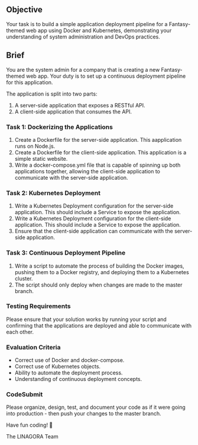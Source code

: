 

## Objective

Your task is to build a simple application deployment pipeline for a Fantasy-themed web app using Docker and Kubernetes, demonstrating your understanding of system administration and DevOps practices.

## Brief

You are the system admin for a company that is creating a new Fantasy-themed web app. Your duty is to set up a continuous deployment pipeline for this application. 

The application is split into two parts: 

1. A server-side application that exposes a RESTful API.
2. A client-side application that consumes the API.

### Task 1: Dockerizing the Applications

1. Create a Dockerfile for the server-side application. This aapplication runs on Node.js.
2. Create a Dockerfile for the client-side application. This application is a simple static website.
3. Write a docker-compose.yml file that is capable of spinning up both applications together, allowing the client-side application to communicate with the server-side application.

### Task 2: Kubernetes Deployment

1. Write a Kubernetes Deployment configuration for the server-side application. This should include a Service to expose the application.
2. Write a Kubernetes Deployment configuration for the client-side application. This should include a Service to expose the application.
3. Ensure that the client-side application can communicate with the server-side application.

### Task 3: Continuous Deployment Pipeline

1. Write a script to automate the process of building the Docker images, pushing them to a Docker registry, and deploying them to a Kubernetes cluster.
2. The script should only deploy when changes are made to the master branch.

### Testing Requirements

Please ensure that your solution works by running your script and confirming that the applications are deployed and able to communicate with each other.

### Evaluation Criteria

- Correct use of Docker and docker-compose.
- Correct use of Kubernetes objects.
- Ability to automate the deployment process.
- Understanding of continuous deployment concepts.

### CodeSubmit 

Please organize, design, test, and document your code as if it were going into production - then push your changes to the master branch.

Have fun coding! 🚀

The LINAGORA Team